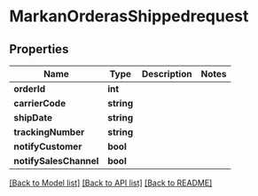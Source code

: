 # MarkanOrderasShippedrequest

## Properties
Name | Type | Description | Notes
------------ | ------------- | ------------- | -------------
**orderId** | **int** |  | 
**carrierCode** | **string** |  | 
**shipDate** | **string** |  | 
**trackingNumber** | **string** |  | 
**notifyCustomer** | **bool** |  | 
**notifySalesChannel** | **bool** |  | 

[[Back to Model list]](../README.md#documentation-for-models) [[Back to API list]](../README.md#documentation-for-api-endpoints) [[Back to README]](../README.md)


